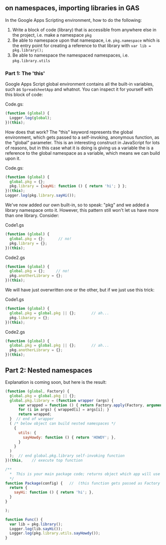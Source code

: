 ## on namespaces, importing libraries in GAS

In the Google Apps Scripting environment, how to do the following:
1. Write a block of code (library) that is accessible from anywhere else in the project, i.e. make a namespace `pkg`
2. Be able to namespace upon that namespace, i.e. `pkg.namespace` which is the entry point for creating a reference to that library with `var lib = pkg.library();`
3. Be able to namespace the namespaced namespaces, i.e. `pkg.library.utils`

### Part 1: The 'this'

Google Apps Script global environment contains all the built-in variables, such as `SpreadsheetApp` and whatnot. You can inspect it for yourself with this block of code:

Code.gs:
```js
(function (global) {
  Logger.log(global);
})(this);
```

How does that work? The "this" keyword represents the global environment, which gets passed to a self-invoking, anonymous function, as the "global" parameter. 
This is an interesting construct in JavaScript for lots of reasons, but in this case what it is doing is giving us a variable the is a reference 
to the global namespace as a variable, which means we can build upon it.

Code.gs:
```js
(function (global) {
  global.pkg = {};
  pkg.library = {sayHi: function () { return 'hi'; } };
})(this);
Logger.log(pkg.library.sayHi());
```

We've now added our own built-in, so to speak: "pkg" and we added a library namespace onto it. 
However, this pattern still won't let us have more than one library. Consider:

Code1.gs
```js
(function (global) {
  global.pkg = {};      // no!
  pkg.library = {};
})(this);
```

Code2.gs
```js
(function (global) {
  global.pkg = {};     // no!
  pkg.anotherLibrary = {};
})(this);
```
We will have just overwritten one or the other, but if we just use this trick: 

Code1.gs
```js
(function (global) {
  global.pkg = global.pkg || {};       // ah...
  pkg.libarary = {};
})(this);
```

Code2.gs
```js
(function (global) {
  global.pkg = global.pkg || {};       // ah...
  pkg.anotherLibrary = {}; 
})(this);
```

## Part 2: Nested namespaces

Explanation is coming soon, but here is the result:

```js
(function (global, Factory) {  
  global.pkg = global.pkg || {};
  global.pkg.library = (function wrapper (args) { 
      var wrapped = function () { return Factory.apply(Factory, arguments); } 
      for (i in args) { wrapped[i] = args[i]; }
      return wrapped;
  }  // end of wrapper
  ( /* below object can build nested namespaces */
    {
      utils: {
        sayHowdy: function () { return 'HOWDY'; },
      }
    }
  )
  );  // end global.pkg.library self-invoking function
})(this,    // execute top function

/**
  *  This is your main package code; returns object which app will use for operations
  */
function Package(config) {   //  (this function gets passed as Factory arg above)
  return {
    sayHi: function () { return 'hi'; },
  }
}

);

function Func() {
  var lib = pkg.library();
  Logger.log(lib.sayHi());
  Logger.log(pkg.library.utils.sayHowdy());
}
```
